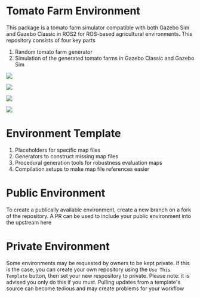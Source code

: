 # Tomato Farm Environment
This package is a tomato farm simulator compatible with both Gazebo Sim and Gazebo Classic in ROS2 for ROS-based agricultural environments. This repository consists of four key parts

1) Random tomato farm generator
2) Simulation of the generated tomato farms in Gazebo Classic and Gazebo Sim

![](https://github.com/yilmazabdurrah/aoc_tomato_farm/blob/main/docs/GazeboClassic_Farm01.png?raw=true)

![](https://github.com/yilmazabdurrah/aoc_tomato_farm/blob/main/docs/GazeboClassic_Farm02.png?raw=true)

![](https://github.com/yilmazabdurrah/aoc_tomato_farm/blob/main/docs/GazeboSim_Farm01.png?raw=true)

![](https://github.com/yilmazabdurrah/aoc_tomato_farm/blob/main/docs/GazeboSim_Farm02.png?raw=true)

# Environment Template
1) Placeholders for specific map files
2) Generators to construct missing map files
3) Procedural generation tools for robustness evaluation maps
4) Compilation setups to make map file references easier

# Public Environment
To create a publically available environment, create a new branch on a fork of the repository. A PR can be used to include your public environment into the upstream here

# Private Environment
Some environments may be requested by owners to be kept private. If this is the case, you can create your own repository using the `Use This Template` button, then set your new respository to private. Please note: it is advised you only do this if you must. Pulling updates from a template's source can become tedious and may create problems for your workflow

